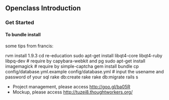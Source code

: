 ## Openclass Introduction

### Get Started

#### To bundle install

some tips from francis:

  rvm install 1.9.3
  cd re-education
  sudo apt-get install libqt4-core libqt4-ruby libpq-dev # require by capybara-webkit and pg
  sudo apt-get install imagemagick # require by simple-captcha
  gem install bundle
  cp config/database.yml.example config/database.yml # input the usename and password of your sql
  rake db:create
  rake
  rake db:migrate
  rails s

- Project management, please access http://goo.gl/ba05R
- Mockup, please access http://tuzei8.thoughtworkers.org/
